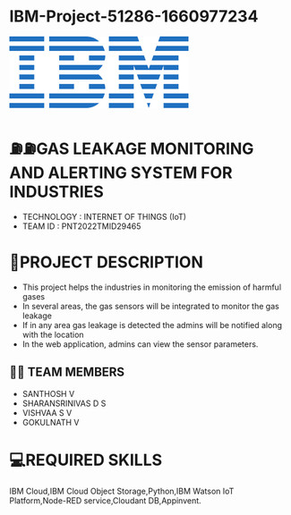 # IBM-Project-51286-1660977234


<!-- PROJECT LOGO -->
  
   <a href="https://github.com/IBM-EPBL/IBM-Project-51286-1660977234">
  <img src="https://raw.githubusercontent.com/santhosh191221/santhosh191221/main/IBM_logo.svg.png" alt="Logo" width="320" height="128">
 </a>

<br/>

<div align= left>
  
  
  
</div>


# ⛽⛽GAS LEAKAGE MONITORING AND ALERTING SYSTEM FOR INDUSTRIES

- TECHNOLOGY : INTERNET OF THINGS (IoT)
- TEAM ID : PNT2022TMID29465

#  📑PROJECT DESCRIPTION
- This project helps the industries in monitoring the emission of harmful gases
- In several areas, the gas sensors will be integrated to monitor the gas leakage
- If in any area gas leakage is detected the admins will be notified along with the location
- In the web application, admins can view the sensor parameters.

## 👨‍💻 TEAM MEMBERS
- SANTHOSH V
- SHARANSRINIVAS  D S
- VISHVAA S V 
- GOKULNATH V 


# 💻REQUIRED SKILLS

IBM Cloud,IBM Cloud Object Storage,Python,IBM Watson IoT Platform,Node-RED service,Cloudant DB,Appinvent.
